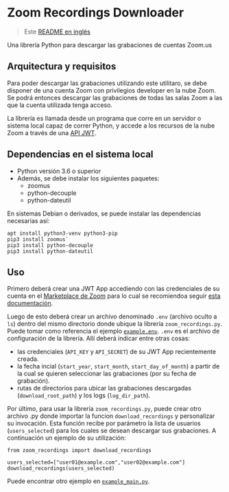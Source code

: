 # Zoom Recordings Downloader

> Este [README en inglés](README.md)

Una librería Python para descargar las grabaciones de cuentas Zoom.us

## Arquitectura y requisitos

Para poder descargar las grabaciones utilizando este utilitaro, se debe disponer de una cuenta Zoom con privilegios developer en la nube Zoom. Se podrá entonces descargar las grabaciones de todas las salas Zoom a las que la cuenta utilizada tenga acceso. 

La librería es llamada desde un programa que corre en un servidor o sistema local capaz de correr Python, y accede a los recursos de la nube Zoom a través de una [API JWT](https://marketplace.zoom.us/docs/guides/auth/jwt).


## Dependencias en el sistema local

* Python versión 3.6 o superior
* Además, se debe instalar los siguientes paquetes:
   * zoomus
   * python-decouple
   * python-dateutil

En sistemas Debian o derivados, se puede instalar las dependencias necesarias así:
```
apt install python3-venv python3-pip
pip3 install zoomus`
pip3 install python-decouple
pip3 install python-dateutil
```

## Uso

Primero deberá crear una JWT App accediendo con las credenciales de su cuenta en el [Marketplace de Zoom](https://marketplace.zoom.us/) para lo cual se recomiendoa seguir [esta documentación](https://marketplace.zoom.us/docs/guides/build/jwt-app).

Luego de esto deberá crear un archivo denominado `.env` (archivo oculto a `ls`) dentro del mismo directorio donde ubique la librería `zoom_recordings.py`. Puede tomar como referencia el ejemplo [`example.env`](example.env). `.env` es el archivo de configuración de la librería. Allí deberá indicar entre otras cosas:
* las credenciales (`API_KEY` y `API_SECRET`) de su JWT App recientemente creada.
* la fecha incial (`start_year`, `start_month`, `start_day_of_month`) a partir de la cual se quieren seleccionar las grabaciones (por su fecha de grabación).
* rutas de directorios para ubicar las grabaciones descargadas (`download_root_path`) y los logs (`log_dir_path`).

Por último, para usar la librería `zoom_recordings.py`, puede crear otro archivo .py donde importar la funcion `download_recordings` y personalizar su invocación. Esta función recibe por parámetro la lista de usuarios (`users_selected`) para los cuales se desean descargar sus grabaciones. A continuación un ejemplo de su utilización:

```
from zoom_recordings import download_recordings

users_selected=["user01@example.com","user02@example.com"]
download_recordings(users_selected)
```

Puede encontrar otro ejemplo en [`example_main.py`](example_main.py).
